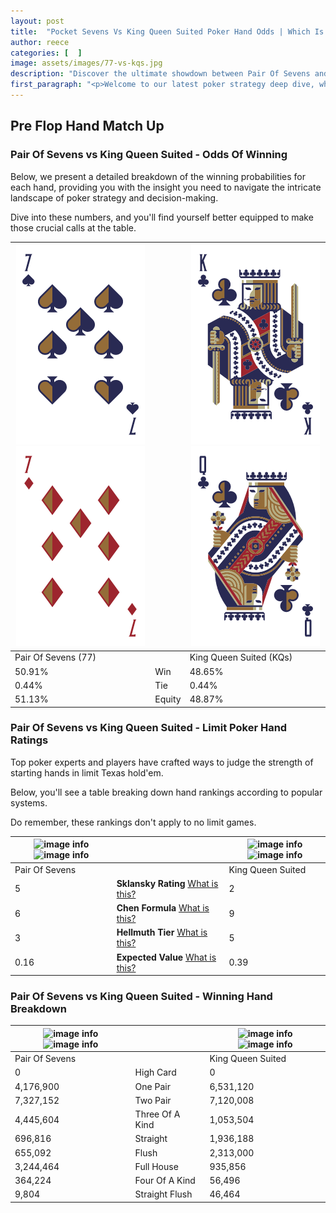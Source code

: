 ```yaml
---
layout: post
title:  "Pocket Sevens Vs King Queen Suited Poker Hand Odds | Which Is The Better Hand In Poker? A Complete Guide"
author: reece
categories: [  ]
image: assets/images/77-vs-kqs.jpg
description: "Discover the ultimate showdown between Pair Of Sevens and King Queen Suited in poker! Uncover the odds, strategies, and scenarios where one hand triumphs over the other. Get ready to up your poker game with this thrilling analysis."
first_paragraph: "<p>Welcome to our latest poker strategy deep dive, where we're pitting two distinct hands against each other in a high-stakes showdown: Pair Of Sevens vs King Queen Suited.</p><p>In the dynamic world of poker, every decision counts, and knowing which hand holds the upper hand is key to your success at the table.</p><p>In this article, we'll dissect these two hands, explore the scenarios where one dominates the other, and equip you with the knowledge to make strategic choices that can tip the odds in your favor.</p><p>Get ready to unravel the intriguing dynamics of these poker hands and elevate your game to new heights.</p>"
---
```




[comment]: # (sp0)

## Pre Flop Hand Match Up

<div class="table hand-ratings" markdown="1"> 



### Pair Of Sevens vs King Queen Suited - Odds Of Winning

Below, we present a detailed breakdown of the winning probabilities for each hand, providing you with the insight you need to navigate the intricate landscape of poker strategy and decision-making. 

Dive into these numbers, and you'll find yourself better equipped to make those crucial calls at the table.


    
| ![image info](assets/images/hand1/7.png) ![image info](assets/images/hand1/7o.png) |  | ![image info](assets/images/hand2/k.png) ![image info](assets/images/hand2/q.png) |
| -------- | -------- | -------- |
| Pair Of Sevens (77) |  | King Queen Suited (KQs) |
| 50.91% | Win | 48.65% |
| 0.44% | Tie | 0.44% |
| 51.13% | Equity | 48.87% |




[comment]: # (sp1)



### Pair Of Sevens vs King Queen Suited - Limit Poker Hand Ratings

Top poker experts and players have crafted ways to judge the strength of starting hands in limit Texas hold'em. 

Below, you'll see a table breaking down hand rankings according to popular systems. 

Do remember, these rankings don't apply to no limit games.


    
| ![image info](https://www.riverpairs.com/assets/images/hand1/7.png) ![image info](https://www.riverpairs.com/assets/images/hand1/7o.png) |  | ![image info](https://www.riverpairs.com/assets/images/hand2/k.png) ![image info](https://www.riverpairs.com/assets/images/hand2/q.png) |
| -------- | -------- | -------- |
| Pair Of Sevens |  | King Queen Suited |
| 5 | **Sklansky Rating** [What is this?](/sklansky-rating-explained) | 2 |
| 6 | **Chen Formula** [What is this?](/chen-formula-explained) | 9 |
| 3 | **Hellmuth Tier** [What is this?](/Hellmuth-tier-explained) | 5 |
| 0.16 | **Expected Value** [What is this?](/expected-value-explained) | 0.39 |




[comment]: # (sp2)



### Pair Of Sevens vs King Queen Suited - Winning Hand Breakdown


    
| ![image info](https://www.riverpairs.com/assets/images/hand1/7.png) ![image info](https://www.riverpairs.com/assets/images/hand1/7o.png) |  | ![image info](https://www.riverpairs.com/assets/images/hand2/k.png) ![image info](https://www.riverpairs.com/assets/images/hand2/q.png) |
| -------- | -------- | -------- |
| Pair Of Sevens |  | King Queen Suited |
| 0 | High Card | 0 |
| 4,176,900 | One Pair | 6,531,120 |
| 7,327,152 | Two Pair | 7,120,008 |
| 4,445,604 | Three Of A Kind | 1,053,504 |
| 696,816 | Straight | 1,936,188 |
| 655,092 | Flush | 2,313,000 |
| 3,244,464 | Full House | 935,856 |
| 364,224 | Four Of A Kind | 56,496 |
| 9,804 | Straight Flush | 46,464 |




[comment]: # (sp3)



</div>

[comment]: # (sp4)



[comment]: # (sp5)

